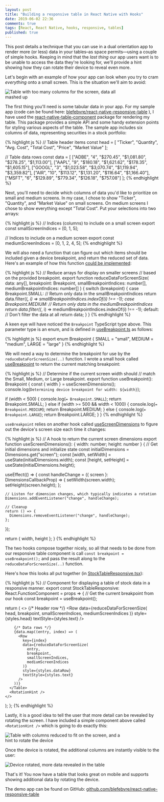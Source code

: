```yaml
---
layout: post
title: "Building a responsive table in React Native with Hooks"
date: 2019-06-02 22:36
comments: true
tags: [React, React Native, hooks, responsive, tables]
published: true
---
```

This post details a technique that you can use in a dual orientation app to render more (or less) data in your tables–as space permits—using a couple of simple hooks. Keeping in mind that the _last thing_ our app users want is to be unable to access the data they're looking for, we'll provide a hint showing how they can rotate their device to reveal even more. 

Let's begin with an example of how your app can look when you try to cram _everything_ onto a small screen. This is the situation we'll aim to avoid:

<img src="{{ site.baseurl }}/images/react-native/responsive-tables/too_much_data.png" alt="Table with too many columns for the screen, data all mashed up" style="max-width: 400px" />

The first thing you'll need is some tabular data in your app. For my sample app (code can be found here: [blefebvre/react-native-responsive-table](https://github.com/blefebvre/react-native-responsive-table) ), I have used the [react-native-table-component](https://www.npmjs.com/package/react-native-table-component) package for rendering my table. This package provides a simple API and some handy extension points for styling various aspects of the table. The sample app includes six columns of data, representing securities in a stock portfolio:

{% highlight js %}
// Table header items
const head = [
  "Ticker",
  "Quantity",
  "Avg. Cost",
  "Total Cost",
  "Price",
  "Market Value"
];

// Table data rows
const data = [
  ["ADBE", "4", "$270.45", "$1,081.80", "$278.25", "$1,113.00"],
  ["AAPL", "9", "$180.18", "$1,621.62", "$178.35", "$1,605.15"],
  ["GOOGL", "3", "$1,023.58", "$3,070.74", "$1,119.94", "$3,359.82"],
  ["AIR", "10", "$113.12", "$1,131.20", "$116.64", "$1,166.40"],
  ["MSFT", "6", "$129.89", "$779.34", "$126.18", "$757.08"]
];
{% endhighlight %}

Next, you'll need to decide which columns of data you'd like to prioritize on small and medium screens. In my case, I chose to show "Ticker", "Quantity", and "Market Value" on small screens. On medium screens I chose to show everything except "Total Cost". Put your selections into two arrays:

{% highlight js %}
// Indices (columns) to include on a small screen
export const smallScreenIndices = [0, 1, 5];

// Indices to include on a medium screen
export const mediumScreenIndices = [0, 1, 2, 4, 5];
{% endhighlight %}

We will also need a function that can figure out which items should be included given a device breakpoint, and return the reduced set of data. Here's an example of how this function [could be implemented](https://github.com/blefebvre/react-native-responsive-table/blob/master/src/responsive/reduceDataForScreenSize.ts#L4):

{% highlight js %}
// Reduce arrays for display on smaller screens 
// based on the provided breakpoint.
export function reduceDataForScreenSize(
  data: any[],
  breakpoint: Breakpoint,
  smallBreakpointIndices: number[],
  mediumBreakpointIndices: number[]
) {
  switch (breakpoint) {
    case Breakpoint.SMALL:
      // Return only data in the smallBreakpointIndices
      return data.filter((_, i) => smallBreakpointIndices.indexOf(i) !== -1);
    case Breakpoint.MEDIUM:
      // Return only data in the mediumBreakpointIndices
      return data.filter((_, i) => mediumBreakpointIndices.indexOf(i) !== -1);
    default:
      // Don't filter the data at all
      return data;
  }
}
{% endhighlight %}

A keen eye will have noticed the `Breakpoint` TypeScript type above. This parameter type is an enum, and is defined in [useBreakpoint.ts](https://github.com/blefebvre/react-native-responsive-table/blob/master/src/hooks/useBreakpoint.ts#L3) as follows:

{% highlight js %}
export enum Breakpoint {
  SMALL = "small",
  MEDIUM = "medium",
  LARGE = "large"
}
{% endhighlight %}

We will need a way to determine the breakpoint for use by the `reduceDataForScreenSize(..)` function. I wrote a small hook called [useBreakpoint](https://github.com/blefebvre/react-native-responsive-table/blob/master/src/hooks/useBreakpoint.ts#L10) to return the current matching breakpoint:

{% highlight js %}
// Determine if the current screen width should
// match the Small, Medium, or Large breakpoint.
export function useBreakpoint(): Breakpoint {
  const { width } = useScreenDimensions();
  console.log(`Determining device breakpoint for width: ${width}`);

  if (width < 500) {
    console.log(`= Breakpoint.SMALL`);
    return Breakpoint.SMALL;
  } else if (width >= 500 && width < 1000) {
    console.log(`= Breakpoint.MEDIUM`);
    return Breakpoint.MEDIUM;
  } else {
    console.log(`= Breakpoint.LARGE`);
    return Breakpoint.LARGE;
  }
}
{% endhighlight %}

`useBreakpoint` relies on another hook called [useScreenDimensions](https://github.com/blefebvre/react-native-responsive-table/blob/master/src/hooks/useScreenDimensions.ts#L10) to figure out the device's screen size each time it changes:

{% highlight js %}
// A hook to return the current screen dimensions
export function useScreenDimensions(): { width: number; height: number } {
  // Get initial dimensions and initialize state
  const initialDimensions = Dimensions.get("screen");
  const [width, setWidth] = useState(initialDimensions.width);
  const [height, setHeight] = useState(initialDimensions.height);

  useEffect(() => {
    const handleChange = ({ screen }: DimensionsCallbackProp) => {
      setWidth(screen.width);
      setHeight(screen.height);
    };

    // Listen for dimension changes, which typically indicates a rotation
    Dimensions.addEventListener("change", handleChange);

    // Cleanup
    return () => {
      Dimensions.removeEventListener("change", handleChange);
    };
  });

  return { width, height };
}
{% endhighlight %}

The two hooks compose together nicely, so all that needs to be done from our responsive table component is call `const breakpoint = useBreakpoint();` and pass the result along to the `reduceDataForScreenSize(..)` function.

Here's how this looks all put together (in [StockTableResponsive.tsx](https://github.com/blefebvre/react-native-responsive-table/blob/master/src/components/StockTableResponsive.tsx#L38)):

{% highlight js %}
// Component for displaying a table of stock data in a responsive manner.
export const StockTableResponsive: React.FunctionComponent<Props> = props => {
  // Get the current breakpoint from our hook
  const breakpoint = useBreakpoint();

  return (
    <>
      <Table borderStyle={styles.border} style={styles.table}>
        {/* Header row */}
        <Row
          data={reduceDataForScreenSize(
            head,
            breakpoint,
            smallScreenIndices,
            mediumScreenIndices
          )}
          style={styles.head}
          textStyle={styles.text}
        />

        {/* Data rows */}
        {data.map((entry, index) => (
          <Row
            key={index}
            data={reduceDataForScreenSize(
              entry,
              breakpoint,
              smallScreenIndices,
              mediumScreenIndices
            )}
            style={styles.dataRow}
            textStyle={styles.text}
          />
        ))}
      </Table>
      <RotationHint />
    </>
  );
};
{% endhighlight %}

Lastly, it is a good idea to tell the user that more detail can be revealed by rotating the screen. I have included a simple component above called `<RotationHint />` which is going to do exactly this:

<img src="{{ site.baseurl }}/images/react-native/responsive-tables/responsive_with_hint.png" alt="Table with columns reduced to fit on the screen, and a hint to rotate the device" style="max-width: 400px" />

Once the device is rotated, the additional columns are instantly visible to the user:

<img src="{{ site.baseurl }}/images/react-native/responsive-tables/responsive_rotated.png" alt="Device rotated, more data revealed in the table" style="max-width: 600px"/>

That's it! You now have a table that looks great on mobile and supports showing additional data by rotating the device.

The demo app can be found on GitHub: [github.com/blefebvre/react-native-responsive-table](https://github.com/blefebvre/react-native-responsive-table)
